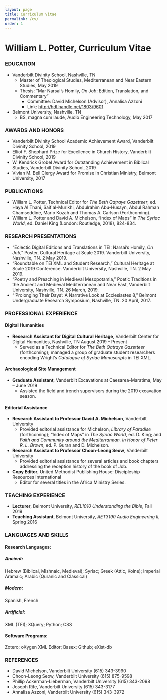 ```yaml
---
layout: page
title: Curriculum Vitae
permalink: /cv/
order: 1
---
```

# William L. Potter, Curriculum Vitae

### EDUCATION
- Vanderbilt Divinity School, Nashville, TN
    - Master of Theological Studies, Mediterranean and Near Eastern Studies, May 2019
    - Thesis: “Mar Narsai’s Homily, *On Job*: Edition, Translation, and Commentary”
        - Committee: David Michelson (Advisor), Annalisa Azzoni
        - Link: http://hdl.handle.net/1803/9601
- Belmont University, Nashville, TN
    - BS, magna cum laude, Audio Engineering Technology, May 2017

### AWARDS AND HONORS
- Vanderbilt Divinity School Academic Achievement Award, Vanderbilt Divinity School, 2019
- Elliot F. Shephard Prize for Excellence in Church History, Vanderbilt Divinity School, 2019
- W. Kendrick Grobel Award for Outstanding Achievement in Biblical Studies, Vanderbilt Divinity School, 2019
- Vivian M. Bell Clergy Award for Promise in Christian Ministry, Belmont University, 2017

### PUBLICATIONS
- William L. Potter, Technical Editor for *The Beth Qaṭraye Gazetteer*, ed. Haya Al Thani, Saif al-Murikhi, Abdulrahim Abu-Husayn, Abdul Rahman Chamseddine, Mario Kozah and Thomas A. Carlson (Forthcoming).
- William L. Potter and David A. Michelson, “Index of Maps” in *The Syriac World*, ed. Daniel King (London: Routledge, 2018), 824-834.

### RESEARCH PRESENTATIONS
- “Eclectic Digital Editions and Translations in TEI: Narsai’s Homily, *On Job*,” Poster, Cultural Heritage at Scale 2019. Vanderbilt University, Nashville, TN. 2 May 2019.
- “Roundtable on TEI XML and Student Research,” Cultural Heritage at Scale 2019 Conference. Vanderbilt University, Nashville, TN. 2 May 2019.
- “Poetry and Preaching in Medieval Mesopotamia,” Poetic Traditions in the Ancient and Medieval Mediterranean and Near East, Vanderbilt University, Nashville, TN. 26 March, 2019.
- “‘Prolonging Their Days’: A Narrative Look at Ecclesiastes 8,” Belmont Undergraduate Research Symposium, Nashville, TN. 20 April, 2017.

### PROFESSIONAL EXPERIENCE
#### Digital Humanities
- **Research Assistant for Digital Cultural Heritage**, Vanderbilt Center for Digital Humanities, Nashville, TN
August 2019 – Present
    - Served as a Technical Editor for *The Beth Qatraye Gazetteer* (forthcoming); managed a group of graduate student researchers encoding Wright’s *Catalogue of Syriac Manuscripts* in TEI XML.

#### Archaeological Site Management
- **Graduate Assistant**, Vanderbilt Excavations at Caesarea-Maratima, May – June 2019
    - Assisted the field and trench supervisors during the 2019 excavation season.

#### Editorial Assistance
- **Research Assistant to Professor David A. Michelson**, Vanderbilt University
    - Provided editorial assistance for Michelson, *Library of Paradise* (forthcoming); “Index of Maps” in *The Syriac World*, ed. D. King; and *Faith and Community around the Mediterranean. In Honor of Peter R. L. Brown*, ed. P. Guran and D. Michelson.
- **Research Assistant to Professor Choon-Leong Seow**, Vanderbilt University
    - Provided editorial assistance for several articles and book chapters addressing the reception history of the book of Job.
- **Copy Editor**, United Methodist Publishing House: Discipleship Resources International
    - Editor for several titles in the Africa Ministry Series.

### TEACHING EXPERIENCE
- **Lecturer**, Belmont University, *REL1010 Understanding the Bible*, Fall 2019
- **Teaching Assistant**, Belmont University, *AET3190 Audio Engineering II*, Spring 2016

### LANGUAGES AND SKILLS
#### Research Languages:
##### Ancient:
Hebrew (Biblical, Mishnaic, Medieval); Syriac; Greek (Attic, Koine); Imperial Aramaic; Arabic (Quranic and Classical)
##### Modern:
Spanish, French
##### Artificial:
XML (TEI); XQuery; Python; CSS
#### Software Programs:
Zotero; oXygen XML Editor; Basex; Github; eXist-db

### REFERENCES
- David Michelson, Vanderbilt University (615) 343-3990
- Choon-Leong Seow, Vanderbilt University (615) 875-9598
- Phillip Ackerman-Lieberman, Vanderbilt University (615) 343-2098
- Joseph Rife, Vanderbilt University (615) 343-3177
- Annalisa Azzoni, Vanderbilt University (615) 343-3972
